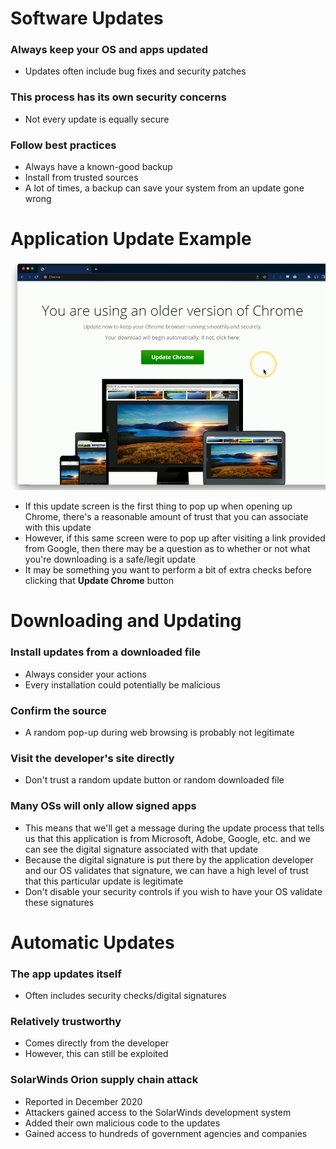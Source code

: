 # Software Updates
### Always keep your OS and apps updated
- Updates often include bug fixes and security patches
### This process has its own security concerns
- Not every update is equally secure
### Follow best practices
- Always have a known-good backup
- Install from trusted sources
- A lot of times, a backup can save your system from an update gone wrong
# Application Update Example
![](attachments/Pasted%20image%2020240613164444.png)
- If this update screen is the first thing to pop up when opening up Chrome, there's a reasonable amount of trust that you can associate with this update
- However, if this same screen were to pop up after visiting a link provided from Google, then there may be a question as to whether or not what you're downloading is a safe/legit update
- It may be something you want to perform a bit of extra checks before clicking that **Update Chrome** button
# Downloading and Updating
### Install updates from a downloaded file
- Always consider your actions
- Every installation could potentially be malicious
### Confirm the source
- A random pop-up during web browsing is probably not legitimate
### Visit the developer's site directly
- Don't trust a random update button or random downloaded file
### Many OSs will only allow signed apps
- This means that we'll get a message during the update process that tells us that this application is from Microsoft, Adobe, Google, etc. and we can see the digital signature associated with that update
- Because the digital signature is put there by the application developer and our OS validates that signature, we can have a high level of trust that this particular update is legitimate
- Don't disable your security controls if you wish to have your OS validate these signatures
# Automatic Updates
### The app updates itself
- Often includes security checks/digital signatures
### Relatively trustworthy
- Comes directly from the developer
- However, this can still be exploited
### SolarWinds Orion supply chain attack
- Reported in December 2020
- Attackers gained access to the SolarWinds development system
- Added their own malicious code to the updates
- Gained access to hundreds of government agencies and companies